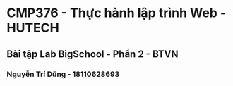 ﻿# CMP376 - Thực hành lập trình Web - HUTECH

## Bài tập Lab BigSchool - Phần 2 - BTVN

### Nguyễn Trí Dũng - 18110628693